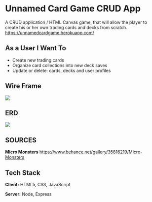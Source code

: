 


# Unnamed Card Game CRUD App

A CRUD application / HTML Canvas game, that will allow the player to create his or her own trading cards and decks from scratch.
https://unnamedcardgame.herokuapp.com/


## As a User I Want To

- Create new trading cards
- Organize card collections into new deck saves
- Update or delete: cards, decks and user profiles




## Wire Frame

![](https://i.ibb.co/hyqFxvL/Screen-Shot-2022-06-10-at-3-53-38-PM.png)


## ERD

![](https://i.ibb.co/ykyd4fZ/Screen-Shot-2022-06-10-at-3-52-17-PM.png)

## SOURCES
**Micro Monsters**
https://www.behance.net/gallery/35816219/Micro-Monsters


## Tech Stack

**Client:** HTML5, CSS, JavaScript

**Server:** Node, Express
 
